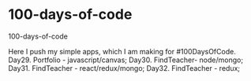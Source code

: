 # 100-days-of-code
100-days-of-code

Here I push my simple apps, which I am making for #100DaysOfCode.
Day29. Portfolio - javascript/canvas;
Day30. FindTeacher- node/mongo;
Day31. FindTeacher - react/redux/mongo;
Day32. FindTeacher - redux;
